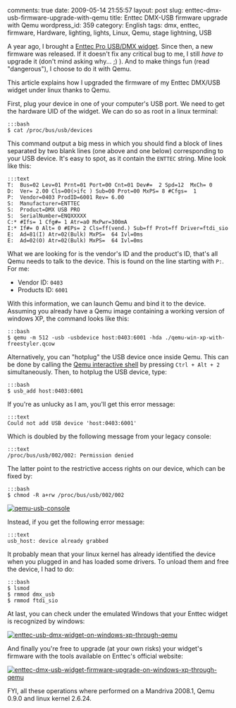 comments: true
date: 2009-05-14 21:55:57
layout: post
slug: enttec-dmx-usb-firmware-upgrade-with-qemu
title: Enttec DMX-USB firmware upgrade with Qemu
wordpress_id: 359
category: English
tags: dmx, enttec, firmware, Hardware, lighting, lights, Linux, Qemu, stage lightning, USB

A year ago, I brought a [Enttec Pro USB/DMX widget](http://www.enttec.com/dmxusb.php). Since then, a new firmware was released. If it doesn't fix any critical bug to me, I still _have to_ upgrade it (don't mind asking why... ;) ). And to make things fun (read "dangerous"), I choose to do it with Qemu.

This article explains how I upgraded the firmware of my Enttec DMX/USB widget under linux thanks to Qemu.

First, plug your device in one of your computer's USB port. We need to get the hardware UID of the widget. We can do so as root in a linux terminal:

    :::bash
    $ cat /proc/bus/usb/devices

This command output a big mess in which you should find a block of lines separated by two blank lines (one above and one below) corresponding to your USB device. It's easy to spot, as it contain the `ENTTEC` string. Mine look like this:

    :::text
    T:  Bus=02 Lev=01 Prnt=01 Port=00 Cnt=01 Dev#=  2 Spd=12  MxCh= 0
    D:  Ver= 2.00 Cls=00(>ifc ) Sub=00 Prot=00 MxPS= 8 #Cfgs=  1
    P:  Vendor=0403 ProdID=6001 Rev= 6.00
    S:  Manufacturer=ENTTEC
    S:  Product=DMX USB PRO
    S:  SerialNumber=ENQXXXXX
    C:* #Ifs= 1 Cfg#= 1 Atr=a0 MxPwr=300mA
    I:* If#= 0 Alt= 0 #EPs= 2 Cls=ff(vend.) Sub=ff Prot=ff Driver=ftdi_sio
    E:  Ad=81(I) Atr=02(Bulk) MxPS=  64 Ivl=0ms
    E:  Ad=02(O) Atr=02(Bulk) MxPS=  64 Ivl=0ms

What we are looking for is the vendor's ID and the product's ID, that's all Qemu needs to talk to the device. This is found on the line starting with `P:`. For me:

  * Vendor ID: `0403`
  * Products ID: `6001`

With this information, we can launch Qemu and bind it to the device. Assuming you already have a Qemu image containing a working version of windows XP, the command looks like this:

    :::bash
    $ qemu -m 512 -usb -usbdevice host:0403:6001 -hda ./qemu-win-xp-with-freestyler.qcow

Alternatively, you can "hotplug" the USB device once inside Qemu. This can be done by calling the [Qemu interactive shell](http://www.nongnu.org//qemu/qemu-doc.html#SEC11) by pressing `Ctrl + Alt + 2` simultaneously. Then, to hotplug the USB device, type:

    :::bash
    $ usb_add host:0403:6001

If you're as unlucky as I am, you'll get this error message:

    :::text
    Could not add USB device 'host:0403:6001'

Which is doubled by the following message from your legacy console:

    :::text
    /proc/bus/usb/002/002: Permission denied

The latter point to the restrictive access rights on our device, which can be fixed by:

    :::bash
    $ chmod -R a+rw /proc/bus/usb/002/002

[![qemu-usb-console](http://kevin.deldycke.com/wp-content/uploads/2009/05/qemu-usb-console-300x192.png)](http://kevin.deldycke.com/wp-content/uploads/2009/05/qemu-usb-console.png)

Instead, if you get the following error message:

    :::text
    usb_host: device already grabbed

It probably mean that your linux kernel has already identified the device when you plugged in and has loaded some drivers. To unload them and free the device, I had to do:

    :::bash
    $ lsmod
    $ rmmod dmx_usb
    $ rmmod ftdi_sio

At last, you can check under the emulated Windows that your Enttec widget is recognized by windows:

[![enttec-usb-dmx-widget-on-windows-xp-through-qemu](http://kevin.deldycke.com/wp-content/uploads/2009/05/enttec-usb-dmx-widget-on-windows-xp-through-qemu-300x231.png)](http://kevin.deldycke.com/wp-content/uploads/2009/05/enttec-usb-dmx-widget-on-windows-xp-through-qemu.png)

And finally you're free to upgrade (at your own risks) your widget's firmware with the tools available on Enttec's official website:

[![enttec-dmx-usb-widget-firmware-upgrade-on-windows-xp-through-qemu](http://kevin.deldycke.com/wp-content/uploads/2009/05/enttec-dmx-usb-widget-firmware-upgrade-on-windows-xp-through-qemu-300x231.png)](http://kevin.deldycke.com/wp-content/uploads/2009/05/enttec-dmx-usb-widget-firmware-upgrade-on-windows-xp-through-qemu.png)

FYI, all these operations where performed on a Mandriva 2008.1, Qemu 0.9.0 and linux kernel 2.6.24.
